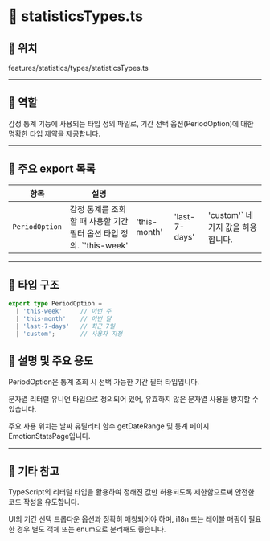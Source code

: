 # 📄 statisticsTypes.ts
## 📁 위치
features/statistics/types/statisticsTypes.ts

---

## 🧭 역할
감정 통계 기능에 사용되는 타입 정의 파일로, 기간 선택 옵션(PeriodOption)에 대한 명확한 타입 제약을 제공합니다.

---

## 🔗 주요 export 목록
| 항목             | 설명                                             |              |               |                           |
| -------------- | ---------------------------------------------- | ------------ | ------------- | ------------------------- |
| `PeriodOption` | 감정 통계를 조회할 때 사용할 기간 필터 옵션 타입 정의. \`'this-week' | 'this-month' | 'last-7-days' | 'custom'\` 네 가지 값을 허용합니다. |


---

## 🧩 타입 구조
```ts
export type PeriodOption =
  | 'this-week'     // 이번 주
  | 'this-month'    // 이번 달
  | 'last-7-days'   // 최근 7일
  | 'custom';       // 사용자 지정
```

## 📝 설명 및 주요 용도
PeriodOption은 통계 조회 시 선택 가능한 기간 필터 타입입니다.

문자열 리터럴 유니언 타입으로 정의되어 있어, 유효하지 않은 문자열 사용을 방지할 수 있습니다.

주요 사용 위치는 날짜 유틸리티 함수 getDateRange 및 통계 페이지 EmotionStatsPage입니다.

---

## 📌 기타 참고
TypeScript의 리터럴 타입을 활용하여 정해진 값만 허용되도록 제한함으로써 안전한 코드 작성을 유도합니다.

UI의 기간 선택 드롭다운 옵션과 정확히 매칭되어야 하며, i18n 또는 레이블 매핑이 필요한 경우 별도 객체 또는 enum으로 분리해도 좋습니다.